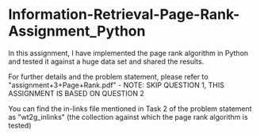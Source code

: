 # Information-Retrieval-Page-Rank-Assignment_Python
In this assignment, I have implemented the page rank algorithm in Python and tested it against a huge data set and shared the results.

For further details and the problem statement, please refer to "assignment+3+Page+Rank.pdf" - NOTE: SKIP QUESTION 1, THIS ASSIGNMENT IS BASED ON QUESTION 2

You can find the in-links file mentioned in Task 2 of the problem statement as "wt2g_inlinks" (the collection against which the page rank algorithm is tested)
